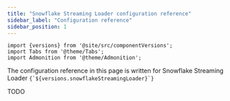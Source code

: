 ```yaml
---
title: "Snowflake Streaming Loader configuration reference"
sidebar_label: "Configuration reference"
sidebar_position: 1
---
```


```mdx-code-block
import {versions} from '@site/src/componentVersions';
import Tabs from '@theme/Tabs';
import Admonition from '@theme/Admonition';
```

<p>The configuration reference in this page is written for Snowflake Streaming Loader <code>{`${versions.snowflakeStreamingLoader}`}</code></p>

TODO
